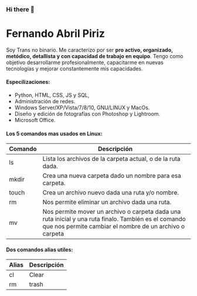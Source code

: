 ### Hi there 👋

<!--
**feeer09-abril/feeer09-abril** is a ✨ _special_ ✨ repository because its `README.md` (this file) appears on your GitHub profile.

Here are some ideas to get you started:

- 🔭 I’m currently working on ...
- 🌱 I’m currently learning ...
- 👯 I’m looking to collaborate on ...
- 🤔 I’m looking for help with ...
- 💬 Ask me about ...
- 📫 How to reach me: ...
- 😄 Pronouns: ...
- ⚡ Fun fact: ...
-->

# Fernando Abril Piriz
Soy Trans no binario. 
Me caracterizo por ser **pro activo, organizado, metódico, detallista y con capacidad de trabajo en equipo**. Tengo como objetivo desarrollarme profesionalmente, capacitarme en nuevas tecnologías y mejorar constantemente mis capacidades.

#### Especilizaciones:
- Python, HTML, CSS, JS y SQL, 
- Administración de redes. 
- Windows Server/XP/Vista/7/8/10, GNU/LINUX y MacOs. 
 - Diseño y edición de fotografías con Photoshop y Lightroom. 
 - Microsoft Office. 
 

#### Los 5 comandos mas usados en Linux:
|Comando|Descripción|
|--------|--------|
|ls| Lista los archivos de la carpeta actual, o de la ruta dada.|
|mkdir| Crea una nueva carpeta dado un nombre para esa carpeta.|
|touch| Crea un archivo nuevo dada una ruta y/o nombre.|
|rm|Nos permite eliminar un archivo dada una ruta.|
|mv|Nos permite mover un archivo o carpeta dada una ruta inicial y una ruta finalo. También es el comando que nos permite cambiar el nombre de un archivo o carpeta|

#### Dos comandos alias utiles:

|Alias|Descripción|
|--------|--------|
|cl|Clear|
|rm|trash|
